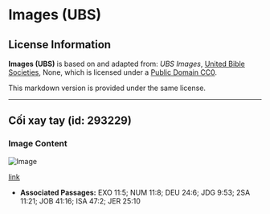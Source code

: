 # Images (UBS)

## License Information

**Images (UBS)** is based on and adapted from: _UBS Images_, [United Bible Societies](https://unitedbiblesocieties.org/), None, which is licensed under a [Public Domain CC0](https://creativecommons.org/public-domain/cc0/).

This markdown version is provided under the same license.



--------------------------------

## Cối xay tay (id: 293229)

### Image Content

![Image](https://cdn.aquifer.bible/aquifer-content/resources/Media/WEB-0481_handmill.jpg)

[link](https://cdn.aquifer.bible/aquifer-content/resources/Media/WEB-0481_handmill.jpg)

* **Associated Passages:** EXO 11:5; NUM 11:8; DEU 24:6; JDG 9:53; 2SA 11:21; JOB 41:16; ISA 47:2; JER 25:10

